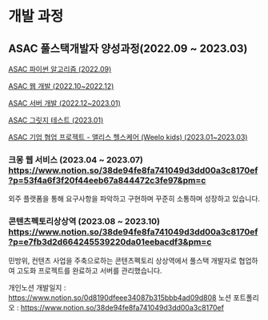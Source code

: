 # 개발 과정

## ASAC 풀스택개발자 양성과정(2022.09 ~ 2023.03)

[ASAC 파이썬 알고리즘 (2022.09)](https://www.notion.so/ASAC-2022-09-c8c401ada39c4125b8432029e930b1d4)

[ASAC 웹 개발 (2022.10~2022.12)](https://www.notion.so/ASAC-2022-10-2022-12-8a1708bdbb2e485bb70c7b0a0c907df1)

[ASAC 서버 개발 (2022.12~2023.01)](https://www.notion.so/ASAC-2022-12-2023-01-267c77c919224b66b025c49a5a54377c)

[ASAC 그릿지 테스트 (2023.01)](https://www.notion.so/ASAC-2023-01-e2733ba0828a4f3592dc23374fa16139)

[ASAC 기업 협업 프로젝트 - 앨리스 헬스케어 (Weelo kids) (2023.01~2023.03)](https://www.notion.so/ASAC-Weelo-kids-2023-01-2023-03-bdeb7e84be514cc7bf5a26cdf4c56763)

### 크몽 웹 서비스     (2023.04 ~ 2023.07)   https://www.notion.so/38de94fe8fa741049d3dd00a3c8170ef?p=53f4a6f3f20f44eeb67a844472c3fe97&pm=c
외주 플랫폼을 통해 요구사항을 파악하고 구현하며 꾸준히 소통하며 성장하고 있습니다.

### 콘텐츠펙토리상상역 (2023.08 ~ 2023.10)   https://www.notion.so/38de94fe8fa741049d3dd00a3c8170ef?p=e7fb3d2d664245539220da01eebacdf3&pm=c
민방위, 컨텐츠 사업을 주축으로하는 콘텐츠펙토리 상상역에서 풀스택 개발자로 협업하여 고도화 프로젝트를 완료하고 서버를 관리했습니다.


개인노션 개발일지 :  https://www.notion.so/0d8190dfeee34087b315bbb4ad09d808
노션 포트폴리오   :  https://www.notion.so/38de94fe8fa741049d3dd00a3c8170ef

